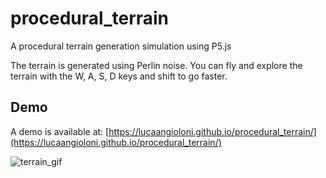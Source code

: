 # procedural_terrain

A procedural terrain generation simulation using P5.js

The terrain is generated using Perlin noise. You can fly and explore the terrain with the W, A, S, D keys and shift to go faster.

## Demo

A demo is available at: [https://lucaangioloni.github.io/procedural_terrain/](https://lucaangioloni.github.io/procedural_terrain/)

![terrain_gif](imgs/terrain_gif.gif)
